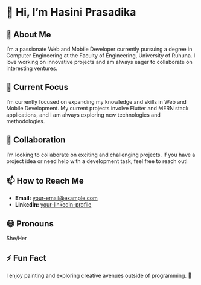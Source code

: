 # 👋 Hi, I’m Hasini Prasadika

## 👀 About Me
I’m a passionate Web and Mobile Developer currently pursuing a degree in Computer Engineering at the Faculty of Engineering, University of Ruhuna. I love working on innovative projects and am always eager to collaborate on interesting ventures.

## 🌱 Current Focus
I’m currently focused on expanding my knowledge and skills in Web and Mobile Development. My current projects involve Flutter and MERN stack applications, and I am always exploring new technologies and methodologies.

## 💞️ Collaboration
I’m looking to collaborate on exciting and challenging projects. If you have a project idea or need help with a development task, feel free to reach out!

## 📫 How to Reach Me
- **Email:** [your-email@example.com](mailto:gkhpmadhushani17@gmail.com)
- **LinkedIn:** [your-linkedin-profile](https://www.linkedin.com/in/hasini-madhushani/)

## 😄 Pronouns
She/Her

## ⚡ Fun Fact
I enjoy painting and exploring creative avenues outside of programming. 🎨

<!--
Feel free to update this section with any additional information or fun facts about yourself.
-->
